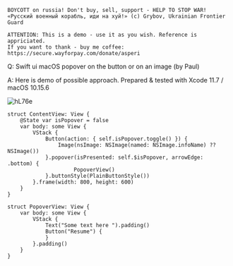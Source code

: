 ```
BOYCOTT on russia! Don't buy, sell, support - HELP TO STOP WAR!
«Русский военный корабль, иди на хуй!» (c) Grybov, Ukrainian Frontier Guard

ATTENTION: This is a demo - use it as you wish. Reference is appriciated.
If you want to thank - buy me coffee: https://secure.wayforpay.com/donate/asperi
```

Q: Swift ui macOS popover on the button or on an image (by Paul)

A: Here is demo of possible approach. Prepared & tested with Xcode 11.7 / macOS 10.15.6

![hL76e](https://user-images.githubusercontent.com/62171579/167460635-ba638e18-feb5-4830-bce6-3fe03bad658b.png)

```
struct ContentView: View {
    @State var isPopover = false
    var body: some View {
        VStack {
            Button(action: { self.isPopover.toggle() }) {
                Image(nsImage: NSImage(named: NSImage.infoName) ?? NSImage())
            }.popover(isPresented: self.$isPopover, arrowEdge: .bottom) {
                     PopoverView()
            }.buttonStyle(PlainButtonStyle())
        }.frame(width: 800, height: 600)
    }
}

struct PopoverView: View {
    var body: some View {
        VStack {
            Text("Some text here ").padding()
            Button("Resume") {
            }
        }.padding()
    }
}
```
